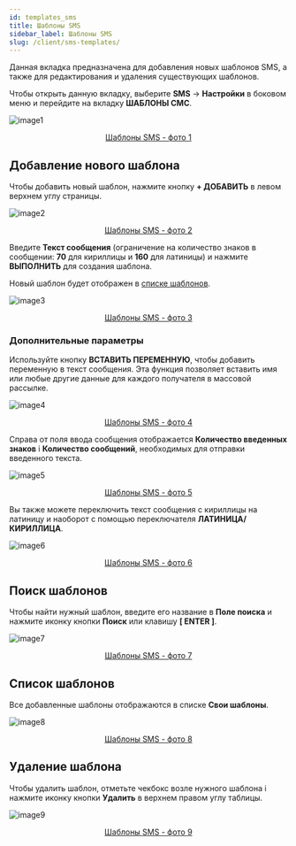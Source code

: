 ```yaml
---
id: templates_sms
title: Шаблоны SMS
sidebar_label: Шаблоны SMS
slug: /client/sms-templates/
---
```


Данная вкладка предназначена для добавления новых шаблонов SMS, а также для редактирования и удаления существующих шаблонов.

Чтобы открыть данную вкладку, выберите **SMS** → **Настройки** в боковом меню и перейдите на вкладку **ШАБЛОНЫ СМС**.

![image1](/img/ru/client_settings_templates_sms/image1.png "Шаблоны SMS") <center><u>Шаблоны SMS - фото 1</u></center>

## Добавление нового шаблона

Чтобы добавить новый шаблон, нажмите кнопку **+ ДОБАВИТЬ** в левом верхнем углу страницы.

![image2](/img/ru/client_settings_templates_sms/image2.png "Шаблоны SMS") <center><u>Шаблоны SMS - фото 2</u></center>

Введите **Текст сообщения** (ограничение на количество знаков в сообщении: **70** для кириллицы и **160** для латиницы) и нажмите **ВЫПОЛНИТЬ** для создания шаблона.

Новый шаблон будет отображен в [списке шаблонов](#список-шаблонов).

![image3](/img/ru/client_settings_templates_sms/image3.png "Шаблоны SMS") <center><u>Шаблоны SMS - фото 3</u></center>

### Дополнительные параметры

Используйте кнопку **ВСТАВИТЬ ПЕРЕМЕННУЮ**, чтобы добавить переменную в текст сообщения. Эта функция позволяет вставить имя или любые другие данные для каждого получателя в массовой рассылке.

![image4](/img/ru/client_settings_templates_sms/image4.png "Шаблоны SMS") <center><u>Шаблоны SMS - фото 4</u></center>

Справа от поля ввода сообщения отображается **Количество введенных знаков** і **Количество сообщений**, необходимых для отправки введенного текста.

![image5](/img/ru/client_settings_templates_sms/image5.png "Шаблоны SMS") <center><u>Шаблоны SMS - фото 5</u></center>

Вы также можете переключить текст сообщения с кириллицы на латиницу и наоборот с помощью переключателя **ЛАТИНИЦА/КИРИЛЛИЦА**.

![image6](/img/ru/client_settings_templates_sms/image6.png "Шаблоны SMS") <center><u>Шаблоны SMS - фото 6</u></center>

## Поиск шаблонов

Чтобы найти нужный шаблон, введите его название в **Поле поиска** и нажмите иконку кнопки **Поиск** или клавишу **[ ENTER ]**.

![image7](/img/ru/client_settings_templates_sms/image7.png "Шаблоны SMS") <center><u>Шаблоны SMS - фото 7</u></center>

## Список шаблонов

Все добавленные шаблоны отображаются в списке **Свои шаблоны**.

![image8](/img/ru/client_settings_templates_sms/image8.png "Шаблоны SMS") <center><u>Шаблоны SMS - фото 8</u></center>

## Удаление шаблона

Чтобы удалить шаблон, отметьте чекбокс возле нужного шаблона і нажмите иконку кнопки **Удалить** в верхнем правом углу таблицы.

![image9](/img/ru/client_settings_templates_sms/image9.png "Шаблоны SMS") <center><u>Шаблоны SMS - фото 9</u></center>
